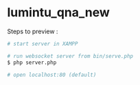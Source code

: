 # lumintu_qna_new
Steps to preview :
```bash
# start server in XAMPP

# run websocket server from bin/serve.php
$ php server.php

# open localhost:80 (default)
```
